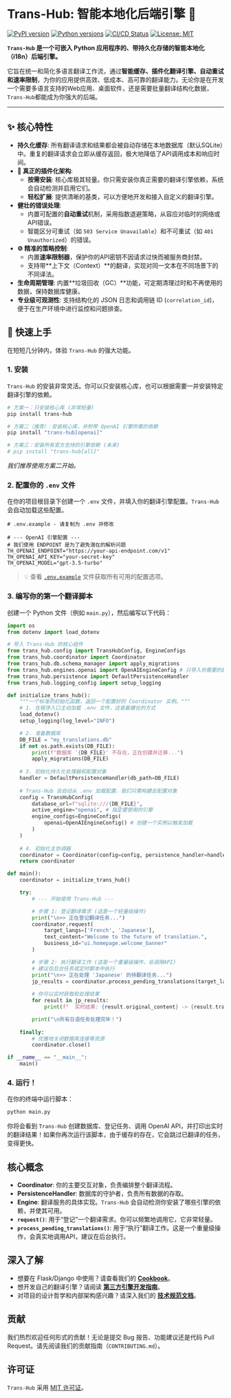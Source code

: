 # Trans-Hub: 智能本地化后端引擎 🚀

[![PyPI version](https://badge.fury.io/py/trans-hub.svg)](https://badge.fury.io/py/trans-hub)
[![Python versions](https://img.shields.io/pypi/pyversions/trans-hub.svg)](https://pypi.org/project/trans-hub)
[![CI/CD Status](https://github.com/SakenW/trans-hub/actions/workflows/ci.yml/badge.svg)](https://github.com/SakenW/trans-hub/actions)
[![License: MIT](https://img.shields.io/badge/License-MIT-yellow.svg)](https://opensource.org/licenses/MIT)

**`Trans-Hub` 是一个可嵌入 Python 应用程序的、带持久化存储的智能本地化（i18n）后端引擎。**

它旨在统一和简化多语言翻译工作流，通过**智能缓存、插件化翻译引擎、自动重试和速率限制**，为你的应用提供高效、低成本、高可靠的翻译能力。无论你是在开发一个需要多语言支持的Web应用、桌面软件，还是需要批量翻译结构化数据，`Trans-Hub`都能成为你强大的后端。

---

## ✨ 核心特性

*   **持久化缓存**: 所有翻译请求和结果都会被自动存储在本地数据库（默认SQLite）中。重复的翻译请求会立即从缓存返回，极大地降低了API调用成本和响应时间。
*   **🔌 真正的插件化架构**:
    *   **按需安装**: 核心库极其轻量。你只需安装你真正需要的翻译引擎依赖，系统会自动检测并启用它们。
    *   **轻松扩展**: 提供清晰的基类，可以方便地开发和接入自定义的翻译引擎。
*   **健壮的错误处理**:
    *   内置可配置的**自动重试**机制，采用指数退避策略，从容应对临时的网络或API错误。
    *   智能区分可重试（如 `503 Service Unavailable`）和不可重试（如 `401 Unauthorized`）的错误。
*   **⚙️ 精准的策略控制**:
    *   内置**速率限制器**，保护你的API密钥不因请求过快而被服务商封禁。
    *   支持带**上下文（Context）**的翻译，实现对同一文本在不同场景下的不同译法。
*   **生命周期管理**: 内置**垃圾回收（GC）**功能，可定期清理过时和不再使用的数据，保持数据库健康。
*   **专业级可观测性**: 支持结构化的 JSON 日志和调用链 ID (`correlation_id`)，便于在生产环境中进行监控和问题排查。

## 🚀 快速上手

在短短几分钟内，体验 `Trans-Hub` 的强大功能。

### 1. 安装

`Trans-Hub` 的安装非常灵活。你可以只安装核心库，也可以根据需要一并安装特定翻译引擎的依赖。

```bash
# 方案一：只安装核心库 (非常轻量)
pip install trans-hub

# 方案二（推荐）：安装核心库，并附带 OpenAI 引擎所需的依赖
pip install "trans-hub[openai]"

# 方案三：安装所有官方支持的引擎依赖 (未来)
# pip install "trans-hub[all]"
```
*我们推荐使用方案二开始。*

### 2. 配置你的 `.env` 文件

在你的项目根目录下创建一个 `.env` 文件，并填入你的翻译引擎配置。`Trans-Hub` 会自动加载这些配置。

```env
# .env.example - 请复制为 .env 并修改

# --- OpenAI 引擎配置 ---
# 我们使用 ENDPOINT 是为了避免潜在的解析问题
TH_OPENAI_ENDPOINT="https://your-api-endpoint.com/v1"
TH_OPENAI_API_KEY="your-secret-key"
TH_OPENAI_MODEL="gpt-3.5-turbo"
```
> 💡 查看 [`.env.example`](./.env.example) 文件获取所有可用的配置选项。

### 3. 编写你的第一个翻译脚本

创建一个 Python 文件（例如 `main.py`），然后编写以下代码：

```python
import os
from dotenv import load_dotenv

# 导入 Trans-Hub 的核心组件
from trans_hub.config import TransHubConfig, EngineConfigs
from trans_hub.coordinator import Coordinator
from trans_hub.db.schema_manager import apply_migrations
from trans_hub.engines.openai import OpenAIEngineConfig # 只导入你需要的配置
from trans_hub.persistence import DefaultPersistenceHandler
from trans_hub.logging_config import setup_logging

def initialize_trans_hub():
    """一个标准的初始化函数，返回一个配置好的 Coordinator 实例。"""
    # 1. 在程序入口主动加载 .env 文件，这是最健壮的方式
    load_dotenv()
    setup_logging(log_level="INFO")

    # 2. 准备数据库
    DB_FILE = "my_translations.db"
    if not os.path.exists(DB_FILE):
        print(f"数据库 '{DB_FILE}' 不存在，正在创建并迁移...")
        apply_migrations(DB_FILE)
    
    # 3. 初始化持久化处理器和配置对象
    handler = DefaultPersistenceHandler(db_path=DB_FILE)
    
    # Trans-Hub 会自动从 .env 加载配置，我们只需构建总配置对象
    config = TransHubConfig(
        database_url=f"sqlite:///{DB_FILE}",
        active_engine="openai", # 指定要使用的引擎
        engine_configs=EngineConfigs(
            openai=OpenAIEngineConfig() # 创建一个实例以触发加载
        )
    )
    
    # 4. 初始化主协调器
    coordinator = Coordinator(config=config, persistence_handler=handler)
    return coordinator

def main():
    coordinator = initialize_trans_hub()

    try:
        # --- 开始使用 Trans-Hub ---

        # 步骤 1: 登记翻译需求 (这是一个轻量级操作)
        print("\n>> 正在登记翻译任务...")
        coordinator.request(
            target_langs=['French', 'Japanese'],
            text_content="Welcome to the future of translation.",
            business_id="ui.homepage.welcome_banner"
        )

        # 步骤 2: 执行翻译工作 (这是一个重量级操作，会调用API)
        # 建议在后台任务或定时脚本中执行
        print("\n>> 正在处理 'Japanese' 的待翻译任务...")
        jp_results = coordinator.process_pending_translations(target_lang='Japanese')
        
        # 你可以实时获取和处理结果
        for result in jp_results:
            print(f"  实时结果: {result.original_content} -> {result.translated_content} ({result.status})")

        print("\n所有日语任务处理完毕！")
        
    finally:
        # 优雅地关闭数据库连接等资源
        coordinator.close()

if __name__ == "__main__":
    main()
```

### 4. 运行！

在你的终端中运行脚本：
```bash
python main.py
```

你将会看到 `Trans-Hub` 创建数据库、登记任务、调用 OpenAI API，并打印出实时的翻译结果！如果你再次运行该脚本，由于缓存的存在，它会跳过已翻译的任务，变得更快。

## 核心概念

*   **Coordinator**: 你的主要交互对象，负责编排整个翻译流程。
*   **PersistenceHandler**: 数据库的守护者，负责所有数据的存取。
*   **Engine**: 翻译服务的具体实现。`Trans-Hub` 会自动检测你安装了哪些引擎的依赖，并使其可用。
*   **`request()`**: 用于“登记”一个翻译需求。你可以频繁地调用它，它非常轻量。
*   **`process_pending_translations()`**: 用于“执行”翻译工作。这是一个重量级操作，会真实地调用API，建议在后台执行。

## 深入了解

*   想要在 Flask/Django 中使用？请查看我们的 **[Cookbook](./docs/cookbook.md)**。
*   想开发自己的翻译引擎？请阅读 **[第三方引擎开发指南](./docs/developing-engines.md)**。
*   对项目的设计哲学和内部架构感兴趣？请深入我们的 **[技术规范文档](./docs/technical-specification-v1.md)**。

## 贡献

我们热烈欢迎任何形式的贡献！无论是提交 Bug 报告、功能建议还是代码 Pull Request。请先阅读我们的贡献指南（`CONTRIBUTING.md`）。

## 许可证

`Trans-Hub` 采用 [MIT 许可证](./LICENSE.md)。